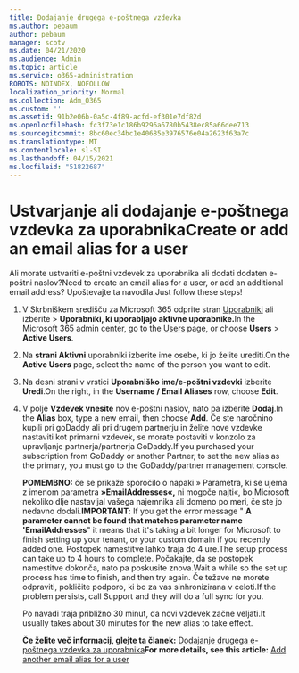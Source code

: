 ```yaml
---
title: Dodajanje drugega e-poštnega vzdevka
ms.author: pebaum
author: pebaum
manager: scotv
ms.date: 04/21/2020
ms.audience: Admin
ms.topic: article
ms.service: o365-administration
ROBOTS: NOINDEX, NOFOLLOW
localization_priority: Normal
ms.collection: Adm_O365
ms.custom: ''
ms.assetid: 91b2e06b-0a5c-4f89-acfd-ef301e7df82d
ms.openlocfilehash: fc3f73e1c186b9296a6780b5438ec85a66dee713
ms.sourcegitcommit: 8bc60ec34bc1e40685e3976576e04a2623f63a7c
ms.translationtype: MT
ms.contentlocale: sl-SI
ms.lasthandoff: 04/15/2021
ms.locfileid: "51822687"
---
```

# <a name="create-or-add-an-email-alias-for-a-user"></a><span data-ttu-id="92916-102">Ustvarjanje ali dodajanje e-poštnega vzdevka za uporabnika</span><span class="sxs-lookup"><span data-stu-id="92916-102">Create or add an email alias for a user</span></span>

<span data-ttu-id="92916-103">Ali morate ustvariti e-poštni vzdevek za uporabnika ali dodati dodaten e-poštni naslov?</span><span class="sxs-lookup"><span data-stu-id="92916-103">Need to create an email alias for a user, or add an additional email address?</span></span> <span data-ttu-id="92916-104">Upoštevajte ta navodila.</span><span class="sxs-lookup"><span data-stu-id="92916-104">Just follow these steps!</span></span>
  
1. <span data-ttu-id="92916-105">V Skrbniškem središču za Microsoft 365 odprite stran [Uporabniki](https://go.microsoft.com/fwlink/p/?linkid=834822) ali izberite   >  **Uporabniki, ki uporabljajo aktivne uporabnike.**</span><span class="sxs-lookup"><span data-stu-id="92916-105">In the Microsoft 365 admin center, go to the [Users](https://go.microsoft.com/fwlink/p/?linkid=834822) page, or choose **Users** > **Active Users**.</span></span>
    
2. <span data-ttu-id="92916-106">Na **strani Aktivni** uporabniki izberite ime osebe, ki jo želite urediti.</span><span class="sxs-lookup"><span data-stu-id="92916-106">On the **Active Users** page, select the name of the person you want to edit.</span></span> 
    
3. <span data-ttu-id="92916-107">Na desni strani v vrstici **Uporabniško ime/e-poštni vzdevki** izberite **Uredi**.</span><span class="sxs-lookup"><span data-stu-id="92916-107">On the right, in the **Username / Email Aliases** row, choose **Edit**.</span></span>
    
4. <span data-ttu-id="92916-108">V polje **Vzdevek vnesite** nov e-poštni naslov, nato pa izberite **Dodaj**.</span><span class="sxs-lookup"><span data-stu-id="92916-108">In the **Alias** box, type a new email, then choose **Add**.</span></span> <span data-ttu-id="92916-109">Če ste naročnino kupili pri goDaddy ali pri drugem partnerju in želite nove vzdevke nastaviti kot primarni vzdevek, se morate postaviti v konzolo za upravljanje partnerja/partnerja GoDaddy.</span><span class="sxs-lookup"><span data-stu-id="92916-109">If you purchased your subscription from GoDaddy or another Partner, to set the new alias as the primary, you must go to the GoDaddy/partner management console.</span></span> 
    
    <span data-ttu-id="92916-110">**POMEMBNO:** če se prikaže sporočilo o napaki » Parametra, ki se ujema z imenom parametra **»EmailAddresses«,** ni mogoče najti«, bo Microsoft nekoliko dlje nastavljal vašega najemnika ali domeno po meri, če ste jo nedavno dodali.</span><span class="sxs-lookup"><span data-stu-id="92916-110">**IMPORTANT**: If you get the error message " **A parameter cannot be found that matches parameter name 'EmailAddresses**" it means that it's taking a bit longer for Microsoft to finish setting up your tenant, or your custom domain if you recently added one.</span></span> <span data-ttu-id="92916-111">Postopek namestitve lahko traja do 4 ure.</span><span class="sxs-lookup"><span data-stu-id="92916-111">The setup process can take up to 4 hours to complete.</span></span> <span data-ttu-id="92916-112">Počakajte, da se postopek namestitve dokonča, nato pa poskusite znova.</span><span class="sxs-lookup"><span data-stu-id="92916-112">Wait a while so the set up process has time to finish, and then try again.</span></span> <span data-ttu-id="92916-113">Če težave ne morete odpraviti, pokličite podporo, ki bo za vas sinhronizirana v celoti.</span><span class="sxs-lookup"><span data-stu-id="92916-113">If the problem persists, call Support and they will do a full sync for you.</span></span>
    
    <span data-ttu-id="92916-114">Po navadi traja približno 30 minut, da novi vzdevek začne veljati.</span><span class="sxs-lookup"><span data-stu-id="92916-114">It usually takes about 30 minutes for the new alias to take effect.</span></span>
    
    <span data-ttu-id="92916-115">**Če želite več informacij, glejte ta članek:** [Dodajanje drugega e-poštnega vzdevka za uporabnika](https://docs.microsoft.com/microsoft-365/admin/email/add-another-email-alias-for-a-user)</span><span class="sxs-lookup"><span data-stu-id="92916-115">**For more details, see this article:** [Add another email alias for a user](https://docs.microsoft.com/microsoft-365/admin/email/add-another-email-alias-for-a-user)</span></span>
    

